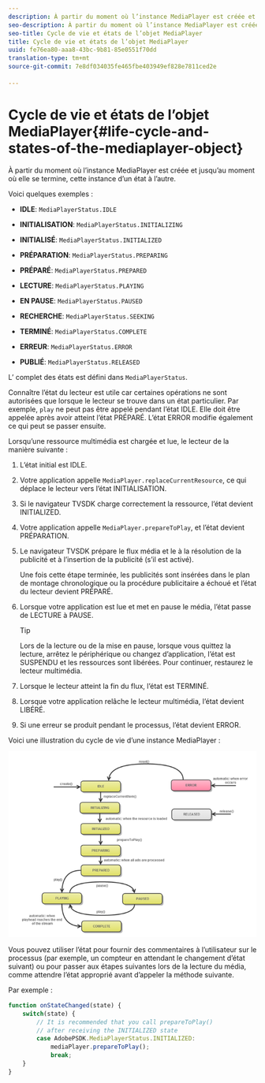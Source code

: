 ```yaml
---
description: À partir du moment où l’instance MediaPlayer est créée et jusqu’au moment où elle se termine, cette instance  d’un état à l’autre.
seo-description: À partir du moment où l’instance MediaPlayer est créée et jusqu’au moment où elle se termine, cette instance  d’un état à l’autre.
seo-title: Cycle de vie et états de l’objet MediaPlayer
title: Cycle de vie et états de l’objet MediaPlayer
uuid: fe76ea80-aaa8-43bc-9b81-85e0551f70dd
translation-type: tm+mt
source-git-commit: 7e8df034035fe465fbe403949ef828e7811ced2e

---
```



# Cycle de vie et états de l’objet MediaPlayer{#life-cycle-and-states-of-the-mediaplayer-object}

À partir du moment où l’instance MediaPlayer est créée et jusqu’au moment où elle se termine, cette instance  d’un état à l’autre.

Voici quelques exemples :

* **IDLE**: `MediaPlayerStatus.IDLE`

* **INITIALISATION**: `MediaPlayerStatus.INITIALIZING`

* **INITIALISÉ**: `MediaPlayerStatus.INITIALIZED`

* **PRÉPARATION**: `MediaPlayerStatus.PREPARING`

* **PRÉPARÉ**: `MediaPlayerStatus.PREPARED`

* **LECTURE**: `MediaPlayerStatus.PLAYING`

* **EN PAUSE**: `MediaPlayerStatus.PAUSED`

* **RECHERCHE**: `MediaPlayerStatus.SEEKING`

* **TERMINÉ**: `MediaPlayerStatus.COMPLETE`

* **ERREUR**: `MediaPlayerStatus.ERROR`

* **PUBLIÉ**: `MediaPlayerStatus.RELEASED`

L’ complet des états est défini dans `MediaPlayerStatus`.

Connaître l’état du lecteur est utile car certaines opérations ne sont autorisées que lorsque le lecteur se trouve dans un état particulier. Par exemple, `play` ne peut pas être appelé pendant l’état IDLE. Elle doit être appelée après avoir atteint l’état PRÉPARÉ. L’état ERROR modifie également ce qui peut se passer ensuite.

Lorsqu’une ressource multimédia est chargée et lue, le lecteur  de la manière suivante :

1. L’état initial est IDLE.
1. Votre application appelle `MediaPlayer.replaceCurrentResource`, ce qui déplace le lecteur vers l’état INITIALISATION.
1. Si le navigateur TVSDK charge correctement la ressource, l’état devient INITIALIZED.
1. Votre application appelle `MediaPlayer.prepareToPlay`, et l’état devient PRÉPARATION.
1. Le navigateur TVSDK prépare le flux média et le à la résolution de la publicité et à l’insertion de la publicité (s’il est activé).

   Une fois cette étape terminée, les publicités sont insérées dans le plan de montage chronologique ou la procédure publicitaire a échoué et l’état du lecteur devient PRÉPARÉ.
1. Lorsque votre application est lue et met en pause le média, l’état passe de LECTURE à PAUSE.

   >[!TIP]
   >
   >Lors de la lecture ou de la mise en pause, lorsque vous quittez la lecture, arrêtez le périphérique ou changez d’application, l’état est SUSPENDU et les ressources sont libérées. Pour continuer, restaurez le lecteur multimédia.

1. Lorsque le lecteur atteint la fin du flux, l’état est TERMINÉ.
1. Lorsque votre application relâche le lecteur multimédia, l’état devient LIBÉRÉ.
1. Si une erreur se produit pendant le processus, l’état devient ERROR.

Voici une illustration du cycle de vie d’une instance MediaPlayer :

<!--<a id="fig_DD3DAE7507C549C8A4720A26DFCFFCCB"></a>-->

![](assets/player-state-transitions-diagram-android_1.2_web.png)

Vous pouvez utiliser l’état pour fournir des commentaires à l’utilisateur sur le processus (par exemple, un compteur en attendant le changement d’état suivant) ou pour passer aux étapes suivantes lors de la lecture du média, comme attendre l’état approprié avant d’appeler la méthode suivante.

Par exemple :

```js
function onStateChanged(state) { 
    switch(state) { 
        // It is recommended that you call prepareToPlay()  
        // after receiving the INITIALIZED state             
        case AdobePSDK.MediaPlayerStatus.INITIALIZED: 
            mediaPlayer.prepareToPlay(); 
            break; 
    } 
} 
```

